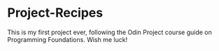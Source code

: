 # Project-Recipes
This is my first project ever, following the Odin Project course guide on Programming Foundations. Wish me luck!